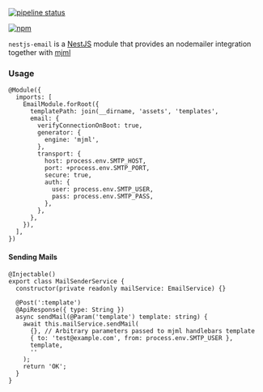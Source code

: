 [![pipeline status](https://github.com/Alphaport-OG/nestjs-email/actions/workflows/npm-publish.yml/badge.svg)](https://github.com/alphaport-og/nestjs-email/commits/main)


[![npm](https://img.shields.io/npm/v/nestjs-email)](https://www.npmjs.com/package/nestjs-email)

`nestjs-email` is a [NestJS](https://nestjs.com/) module that provides an nodemailer integration together with [mjml](https://mjml.io/)


### Usage

```
@Module({
  imports: [
    EmailModule.forRoot({
      templatePath: join(__dirname, 'assets', 'templates',
      email: {
        verifyConnectionOnBoot: true,
        generator: {
          engine: 'mjml',
        },
        transport: {
          host: process.env.SMTP_HOST,
          port: +process.env.SMTP_PORT,
          secure: true,
          auth: {
            user: process.env.SMTP_USER,
            pass: process.env.SMTP_PASS,
          },
        },
      },
    }),
  ],
})
```

#### Sending Mails
```
@Injectable()
export class MailSenderService {
  constructor(private readonly mailService: EmailService) {}

  @Post(':template')
  @ApiResponse({ type: String })
  async sendMail(@Param('template') template: string) {
    await this.mailService.sendMail(
      {}, // Arbitrary parameters passed to mjml handlebars template
      { to: 'test@example.com', from: process.env.SMTP_USER },
      template,
      ''
    );
    return 'OK';
  }
}
```